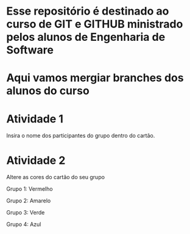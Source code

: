 # Esse repositório é destinado ao curso de GIT e GITHUB ministrado pelos alunos de Engenharia de Software

# Aqui vamos mergiar branches dos alunos do curso
# Atividade 1

Insira o nome dos participantes do grupo dentro do cartão.


# Atividade 2

Altere as cores do cartão do seu grupo

Grupo 1: Vermelho

Grupo 2: Amarelo

Grupo 3: Verde

Grupo 4: Azul
